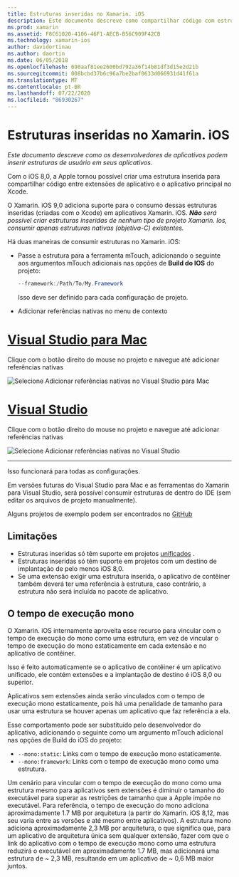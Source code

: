 ```yaml
---
title: Estruturas inseridas no Xamarin. iOS
description: Este documento descreve como compartilhar código com estruturas inseridas em um aplicativo Xamarin. iOS. Isso pode ser feito com a ferramenta mTouch ou as referências nativas.
ms.prod: xamarin
ms.assetid: F8C61020-4106-46F1-AECB-B56C909F42CB
ms.technology: xamarin-ios
author: davidortinau
ms.author: daortin
ms.date: 06/05/2018
ms.openlocfilehash: 690aaf81ee2600bd792a36f14b81df3d15e2d21b
ms.sourcegitcommit: 008bcbd37b6c96a7be2baf0633d066931d41f61a
ms.translationtype: MT
ms.contentlocale: pt-BR
ms.lasthandoff: 07/22/2020
ms.locfileid: "86930267"
---
```

# <a name="embedded-frameworks-in-xamarinios"></a>Estruturas inseridas no Xamarin. iOS

_Este documento descreve como os desenvolvedores de aplicativos podem inserir estruturas de usuário em seus aplicativos._

Com o iOS 8,0, a Apple tornou possível criar uma estrutura inserida para compartilhar código entre extensões de aplicativo e o aplicativo principal no Xcode.

O Xamarin. iOS 9,0 adiciona suporte para o consumo dessas estruturas inseridas (criadas com o Xcode) em aplicativos Xamarin. iOS. ***Não** será possível criar estruturas inseridas de nenhum tipo de projeto Xamarin. Ios, consumir apenas estruturas nativas (objetiva-C) existentes.*

Há duas maneiras de consumir estruturas no Xamarin. iOS:

- Passe a estrutura para a ferramenta mTouch, adicionando o seguinte aos argumentos mTouch adicionais nas opções de **Build do IOS** do projeto:

  ```csharp
  --framework:/Path/To/My.Framework
  ```

  Isso deve ser definido para cada configuração de projeto.

- Adicionar referências nativas no menu de contexto

# <a name="visual-studio-for-mac"></a>[Visual Studio para Mac](#tab/macos)

Clique com o botão direito do mouse no projeto e navegue até adicionar referências nativas

![Selecione Adicionar referências nativas no Visual Studio para Mac](embedded-frameworks-images/xam-native-refs.png)

# <a name="visual-studio"></a>[Visual Studio](#tab/windows)

Clique com o botão direito do mouse no projeto e navegue até adicionar referências nativas

![Selecione Adicionar referências nativas no Visual Studio](embedded-frameworks-images/vs-native-refs.png)

-----

  Isso funcionará para todas as configurações.

Em versões futuras do Visual Studio para Mac e as ferramentas do Xamarin para Visual Studio, será possível consumir estruturas de dentro do IDE (sem editar os arquivos de projeto manualmente).

Alguns projetos de exemplo podem ser encontrados no [GitHub](https://github.com/rolfbjarne/embedded-frameworks)

## <a name="limitations"></a>Limitações

- Estruturas inseridas só têm suporte em projetos [unificados](~/cross-platform/macios/unified/index.md) .
- Estruturas inseridas só têm suporte em projetos com um destino de implantação de pelo menos iOS 8,0.
- Se uma extensão exigir uma estrutura inserida, o aplicativo de contêiner também deverá ter uma referência à estrutura, caso contrário, a estrutura não será incluída no pacote de aplicativo.

## <a name="the-mono-runtime"></a>O tempo de execução mono

O Xamarin. iOS internamente aproveita esse recurso para vincular com o tempo de execução do mono como uma estrutura, em vez de vincular o tempo de execução do mono estaticamente em cada extensão e no aplicativo de contêiner.

Isso é feito automaticamente se o aplicativo de contêiner é um aplicativo unificado, ele contém extensões e a implantação de destino é iOS 8,0 ou superior.

Aplicativos sem extensões ainda serão vinculados com o tempo de execução mono estaticamente, pois há uma penalidade de tamanho para usar uma estrutura se houver apenas um aplicativo que faz referência a ela.

Esse comportamento pode ser substituído pelo desenvolvedor do aplicativo, adicionando o seguinte como um argumento mTouch adicional nas opções de Build do iOS do projeto:

- `--mono:static`: Links com o tempo de execução mono estaticamente.
- `--mono:framework`: Links com o tempo de execução mono como uma estrutura.

Um cenário para vincular com o tempo de execução do mono como uma estrutura mesmo para aplicativos sem extensões é diminuir o tamanho do executável para superar as restrições de tamanho que a Apple impõe no executável. Para referência, o tempo de execução do mono adiciona aproximadamente 1.7 MB por arquitetura (a partir do Xamarin. iOS 8,12, mas seu varia entre as versões e até mesmo entre aplicativos). A estrutura mono adiciona aproximadamente 2,3 MB por arquitetura, o que significa que, para um aplicativo de arquitetura única sem qualquer extensão, fazer com que o link do aplicativo com o tempo de execução mono como uma estrutura reduzirá o executável em aproximadamente 1.7 MB, mas adicionará uma estrutura de ~ 2,3 MB, resultando em um aplicativo de ~ 0,6 MB maior juntos.
